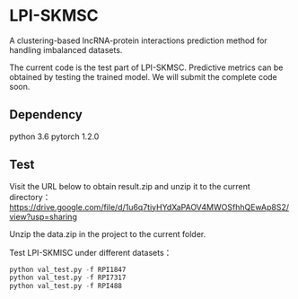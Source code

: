 # LPI-SKMSC
A clustering-based lncRNA-protein interactions prediction method for handling imbalanced datasets.

The current code is the test part of LPI-SKMSC. Predictive metrics can be obtained by testing the trained model. We will submit the complete code soon.

## Dependency

python 3.6
pytorch 1.2.0

## Test

Visit the URL below to obtain result.zip and unzip it to the current directory：
https://drive.google.com/file/d/1u6q7tiyHYdXaPAOV4MWOSfhhQEwAp8S2/view?usp=sharing

Unzip the data.zip in the project to the current folder.

Test LPI-SKMISC under different datasets：
```python
python val_test.py -f RPI1847
python val_test.py -f RPI7317
python val_test.py -f RPI488
```
